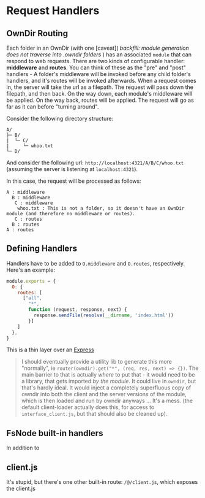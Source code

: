
# Request Handlers

## OwnDir Routing
Each folder in an OwnDir (with one [caveat]( _backfill: module generation does not traverse into .owndir folders_ ) has an associated `module` that can respond to web requests. There are two kinds of configurable handler: **middleware** and **routes**. You can think of these as the "pre" and "post" handlers - A folder's middleware will be invoked before any child folder's handlers, and it's routes will be invoked afterwards. When a request comes in, the server will take the url as a filepath. The request will pass down the filepath, and then back. On the way down, each module's middleware will be applied. On the way back, routes will be applied. The request will go as far as it can before "turning around".

Consider the following directory structure:
```
A/
├─ B/
|  └─ C/      
|     └─ whoo.txt      
└─ D/                 
```

And consider the following url: `http://localhost:4321/A/B/C/whoo.txt` (assuming the server is listening at `localhost:4321`).

In this case, the request will be processed as follows:
```
A : middleware
  B : middleware
   C : middleware
    whoo.txt : This is not a folder, so it doesn't have an OwnDir module (and therefore no middleware or routes).
   C : routes
  B : routes
A : routes
```

## Defining Handlers

Handlers have to be added to `O.middleware` and `O.routes`, respectively. Here's an example:

```javascript
module.exports = {
  O: {
    routes: [ 
      ["all",
        "*", 
        function (request, response, next) { 
          response.sendFile(resolve(__dirname, 'index.html'))
        }]
    ]
  },
}
```

This is a thin layer over an [Express](http://expressjs.com/en/guide/routing.html) 

> I should eventually provide a utility lib to generate this more "normally", ie `router(owndir).get("*", (req, res, next) => {})`. The main barrier to that is actually _where_ to put that - it would need to be a library, that gets imported _by the module_. It could live in `owndir`, but that's hardly ideal. It would inject a completely superfluous copy of owndir into both the client and the server versions of the module, which is then loaded and run by owndir anyways ... It's a mess. (the default client-loader actually does this, for access to `interface_client.js`, but that should also be cleaned up).


## FsNode built-in handlers

In addition to 

## client.js

It's stupid, but there's one other built-in route: `/@/client.js`, which exposes the client.js